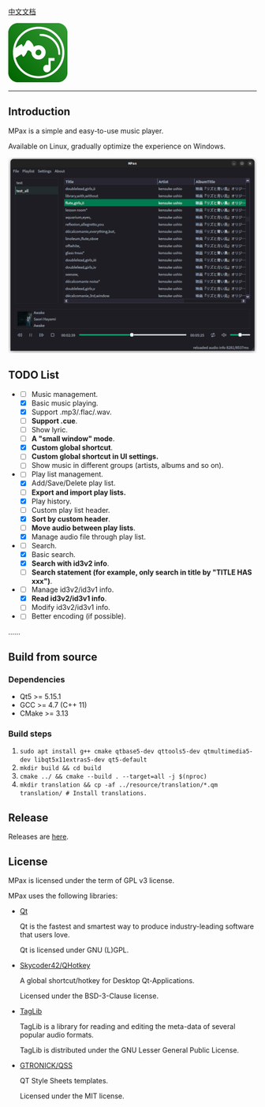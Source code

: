 [中文文档](./docs/README_zh_CN.md)

![MPax](./docs/images/MPax@4x.png)

---

## Introduction

MPax is a simple and easy-to-use music player.

Available on Linux, gradually optimize the experience on Windows.

![UI](./docs/images/ui_02.png)

## TODO List

* * [ ] Music management.
  * [x] Basic music playing.
  * [x] Support .mp3/.flac/.wav.
  * [ ] **Support .cue**.
  * [ ] Show lyric.
  * [ ] **A "small window" mode**.
  * [x] **Custom global shortcut**.
  * [ ] **Custom global shortcut in UI settings.**
  * [ ] Show music in different groups (artists, albums and so on).
* - [ ] Play list management.
  - [x] Add/Save/Delete play list.
  - [ ] **Export and import play lists.**
  - [x] Play history.
  - [ ] Custom play list header.
  - [x] **Sort by custom header**.
  - [ ] **Move audio between play lists**.
  - [x] Manage audio file through play list.
* - [ ] Search.
  - [x] Basic search.
  - [x] **Search with id3v2 info**.
  - [ ] **Search statement (for example, only search in title by "TITLE HAS xxx")**.
* - [ ] Manage id3v2/id3v1 info.
  - [x] **Read id3v2/id3v1 info**.
  - [ ] Modify id3v2/id3v1 info.
* - [ ] Better encoding (if possible).

......

## Build from source

### Dependencies

* Qt5 >= 5.15.1
* GCC >= 4.7 (C++ 11)
* CMake >= 3.13

### Build steps

1. ``sudo apt install g++ cmake qtbase5-dev qttools5-dev qtmultimedia5-dev libqt5x11extras5-dev qt5-default``
2. ``mkdir build && cd build``
3. ``cmake ../ && cmake --build . --target=all -j $(nproc)``
4. ``mkdir translation && cp -af ../resource/translation/*.qm translation/ # Install translations.``

## Release

Releases are [here](https://github.com/realth000/MPax/releases).

## License

MPax is licensed under the term of GPL v3 license.

MPax uses the following libraries:

* [Qt](https://www.qt.io)

  Qt is the fastest and smartest way to produce industry-leading software that users love.

  Qt is licensed under GNU (L)GPL.

* [Skycoder42/QHotkey](https://github.com/Skycoder42/QHotkey)

  A global shortcut/hotkey for Desktop Qt-Applications.

  Licensed under the BSD-3-Clause license.

* [TagLib](https://taglib.org/)

  TagLib is a library for reading and editing the meta-data of several popular audio formats.

  TagLib is distributed under the GNU Lesser General Public License.

* [GTRONICK/QSS](https://github.com/GTRONICK/QSS)

  QT Style Sheets templates.

  Licensed under the MIT license.
